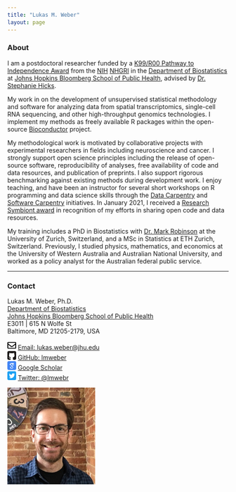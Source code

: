 ```yaml
---
title: "Lukas M. Weber"
layout: page
---
```



### About

I am a postdoctoral researcher funded by a [K99/R00 Pathway to Independence Award](https://reporter.nih.gov/search/5u7x8jpqxUSznDKcHnIqSw/project-details/10350850) from the [NIH](https://www.nih.gov/) [NHGRI](https://www.genome.gov/) in the [Department of Biostatistics](https://www.jhsph.edu/departments/biostatistics/) at [Johns Hopkins Bloomberg School of Public Health](https://www.jhsph.edu/), advised by [Dr. Stephanie Hicks](https://www.stephaniehicks.com/).

My work in on the development of unsupervised statistical methodology and software for analyzing data from spatial transcriptomics, single-cell RNA sequencing, and other high-throughput genomics technologies. I implement my methods as freely available R packages within the open-source [Bioconductor](http://bioconductor.org/) project.

My methodological work is motivated by collaborative projects with experimental researchers in fields including neuroscience and cancer. I strongly support open science principles including the release of open-source software, reproducibility of analyses, free availability of code and data resources, and publication of preprints. I also support rigorous benchmarking against existing methods during development work. I enjoy teaching, and have been an instructor for several short workshops on R programming and data science skills through the [Data Carpentry](https://datacarpentry.org/) and [Software Carpentry](https://software-carpentry.org/) initiatives. In January 2021, I received a [Research Symbiont award](https://researchsymbionts.org/) in recognition of my efforts in sharing open code and data resources.

My training includes a PhD in Biostatistics with [Dr. Mark Robinson](https://robinsonlabuzh.github.io/) at the University of Zurich, Switzerland, and a MSc in Statistics at ETH Zurich, Switzerland. Previously, I studied physics, mathematics, and economics at the University of Western Australia and Australian National University, and worked as a policy analyst for the Australian federal public service.


---


### Contact

<div class="row-fluid" markdown="1">
<div class="span7" markdown="1">

Lukas M. Weber, Ph.D. <br/>
[Department of Biostatistics](https://www.jhsph.edu/departments/biostatistics/) <br/>
[Johns Hopkins Bloomberg School of Public Health](https://www.jhsph.edu/) <br/>
E3011 | 615 N Wolfe St <br/>
Baltimore, MD 21205-2179, USA

<img src="images/envelope.svg" alt="Email logo" width="20"> [Email: lukas.weber@jhu.edu]() <br/>
<img src="images/github.svg" alt="GitHub logo" width="20"> [GitHub: lmweber](https://github.com/lmweber) <br/>
<img src="images/scholar.svg" alt="Google Scholar logo" width="20"> [Google Scholar](https://scholar.google.com/citations?user=1vZo3toAAAAJ&hl=en) <br/>
<img src="images/twitter.svg" alt="Twitter logo" width="20"> [Twitter: @lmwebr](https://twitter.com/lmwebr)

</div>
<div class="span3" markdown="1">

<img src="images/Lukas_Weber_photo_small.jpg" alt="Lukas Weber photo" width="200">

</div>
</div>

